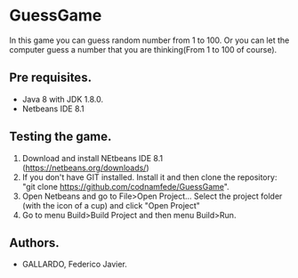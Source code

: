 # GuessGame

In this game you can guess random number from 1 to 100. Or you can let the computer
guess a number that you are thinking(From 1 to 100 of course).

## Pre requisites.

* Java 8 with JDK 1.8.0.
* Netbeans IDE 8.1

## Testing the game.

1. Download and install NEtbeans IDE 8.1 (https://netbeans.org/downloads/)
2. If you don't have GIT installed. Install it and then clone the repository: "git clone https://github.com/codnamfede/GuessGame".
3. Open Netbeans and go to File>Open Project... Select the project folder (with the icon of a cup) and click "Open Project"
4. Go to menu Build>Build Project and then menu Build>Run.

## Authors.

* GALLARDO, Federico Javier.
